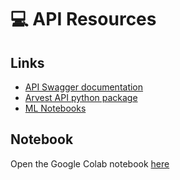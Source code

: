 # 💻 API Resources

## Links
- [API Swagger documentation](https://api.arvest.app/api)
- [Arvest API python package](https://github.com/ARVEST-APP/arvest-api)
- [ML Notebooks](https://github.com/ARVEST-APP/ml-notebooks)

## Notebook
Open the Google Colab notebook [here](https://colab.research.google.com/github/ARVEST-APP/ml-notebooks/blob/main/_colab/workflows/distant-viewing/03-Video-Decomposition-Clustering/03-Video-Decomposition-Clustering.ipynb) 